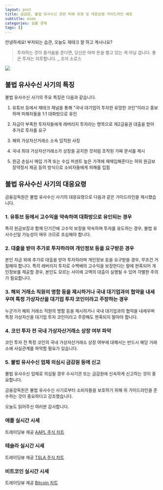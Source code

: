 ```yaml
---
layout: post
title: 금감원, 불법 유사수신 관련 피해 유형 및 대응요령 가이드라인 배포
subtitle: none
categories: 실물 경제
tags: []
---
```


안녕하세요! 부자되는 습관, 오늘도 제테크 잘 하고 계시나요?

> 투자하는 것이 즐거움을 준다면, 당신은 아마 돈을 벌고 있는 게 아닐 겁니다. 좋은 투자는 지루합니다. _ 조지 소로스






![](https://source.unsplash.com/800x450/?luxury)

##  불법 유사수신 사기의 특징

불법 유사수신 사기의 주요 특징은 다음과 같습니다.

1. 유튜브 등에서 재테크 채널을 통해 "국내 대기업이 투자한 유망한 코인"이라고 홍보하며 피해자들을 1:1 대화방으로 유인

2. 자금이 부족한 투자자들에게 레버리지 투자라는 명목으로 제2금융권 대출을 받아 추가로 투자를 요구

3. 해외 가상자산거래소 소속 임직원 사칭

4. 국내 최대 가상자산거래소가 상장을 공지한 것처럼 조작된 가짜 문서를 제시

5. 원금 손실시 매입 가격 또는 수십 퍼센트 높은 가격에 재매입해준다는 허위 원금보장약정서 제공 등의 방식으로 소비자들에게 피해를 입힘

## 불법 유사수신 사기의 대응요령

금융감독원은 불법 유사수신 사기의 대응요령으로 다음과 같은 가이드라인을 제시했습니다.

### 1. 유튜브 등에서 고수익을 약속하며 대화방으로 유인되는 경우

특히 원금보장과 함께 단기간에 고수익 보장을 약속하며 투자를 유도하는 경우, 불법 유사수신일 가능성이 매우 크므로 조심해야 합니다.

### 2. 대출을 받아 추가로 투자하라며 개인정보 등을 요구받은 경우

본인 자금 외에 추가로 대출을 받아 투자하라며 개인정보 등을 요구받을 경우, 무조건 거절해야 합니다. 특히 레버리지 투자로 수백배의 고수익을 보장한다는 말에 현혹되어 개인정보를 제공할 경우, 본인도 모르는 사이에 고액의 대출이 실행될 수 있어 각별한 주의가 필요합니다.

### 3. 해외 거래소 직원의 명함 등을 제시하거나 국내 대기업과의 협약을 내세우며 특정 가상자산을 대기업 투자 코인이라고 주장하는 경우

누군가가 해외 거래소 직원의 명함 등을 제시하거나 국내 대기업과의 협약을 내세우며 특정 가상자산을 대기업 투자 코인이라고 주장해도 현혹되지 말아야 합니다.

### 4. 코인 투자 전 국내 가상자산거래소 상장 여부 파악

코인 투자 전 특정 코인의 국내 가상자산거래소 상장 여부에 대해서는 반드시 해당 거래소에 사실관계를 파악할 필요가 있습니다.

### 5. 불법 유사수신 업체 의심시 금감원 등에 신고

불법 유사수신 업체로 의심될 경우 수사기관 또는 금감원에 신속하게 신고하는 것이 중요합니다.

금융감독원은 불법 유사수신 사기로부터 소비자들을 보호하기 위해 위 가이드라인을 준수하는 것이 중요하다고 강조했습니다.

오늘도 읽어주신 여러분 감사합니다.

### 애플 실시간 시세


<!-- TradingView Widget BEGIN -->
<div class="tradingview-widget-container">
  <div id="tradingview_6a264"></div>
  <div class="tradingview-widget-copyright">트레이딩뷰 제공 <a href="https://kr.tradingview.com/symbols/NASDAQ-AAPL/" rel="noopener" target="_blank"><span class="blue-text">AAPL 주식 차트</span></a></div>
  <script type="text/javascript" src="https://s3.tradingview.com/tv.js"></script>
  <script type="text/javascript">
  new TradingView.widget(
  {
  "autosize": true,
  "symbol": "NASDAQ:AAPL",
  "interval": "D",
  "timezone": "Asia/Seoul",
  "theme": "light",
  "style": "1",
  "locale": "kr",
  "toolbar_bg": "#f1f3f6",
  "enable_publishing": false,
  "hide_top_toolbar": true,
  "hide_legend": true,
  "save_image": false,
  "container_id": "tradingview_6a264"
}
  );
  </script>
</div>
<!-- TradingView Widget END -->


### 테슬라 실시간 시세


<!-- TradingView Widget BEGIN -->
<div class="tradingview-widget-container">
  <div id="tradingview_39d77"></div>
  <div class="tradingview-widget-copyright">트레이딩뷰 제공 <a href="https://kr.tradingview.com/symbols/NASDAQ-TSLA/" rel="noopener" target="_blank"><span class="blue-text">TSLA 주식 차트</span></a></div>
  <script type="text/javascript" src="https://s3.tradingview.com/tv.js"></script>
  <script type="text/javascript">
  new TradingView.widget(
  {
  "autosize": true,
  "symbol": "NASDAQ:TSLA",
  "interval": "D",
  "timezone": "Asia/Seoul",
  "theme": "light",
  "style": "1",
  "locale": "kr",
  "toolbar_bg": "#f1f3f6",
  "enable_publishing": false,
  "hide_top_toolbar": true,
  "hide_legend": true,
  "save_image": false,
  "container_id": "tradingview_39d77"
}
  );
  </script>
</div>
<!-- TradingView Widget END -->


### 비트코인 실시간 시세


<!-- TradingView Widget BEGIN -->
<div class="tradingview-widget-container">
  <div id="tradingview_3f91e"></div>
  <div class="tradingview-widget-copyright">트레이딩뷰 제공 <a href="https://kr.tradingview.com/symbols/BTCUSD/?exchange=BITSTAMP" rel="noopener" target="_blank"><span class="blue-text">Bitcoin 차트</span></a></div>
  <script type="text/javascript" src="https://s3.tradingview.com/tv.js"></script>
  <script type="text/javascript">
  new TradingView.widget(
  {
  "autosize": true,
  "symbol": "BITSTAMP:BTCUSD",
  "interval": "D",
  "timezone": "Asia/Seoul",
  "theme": "light",
  "style": "1",
  "locale": "kr",
  "toolbar_bg": "#f1f3f6",
  "enable_publishing": false,
  "hide_top_toolbar": true,
  "hide_legend": true,
  "save_image": false,
  "container_id": "tradingview_3f91e"
}
  );
  </script>
</div>
<!-- TradingView Widget END -->

